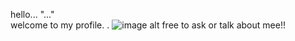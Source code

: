 

   hello...
"..."   
       welcome to my profile.    . 
![image alt](https://github.com/azuretimee/azuretimee/blob/a53c97aa64cac02307ea53af91359e64c8a98452/20250408_165247.jpg)
          free to ask or talk about mee!!
